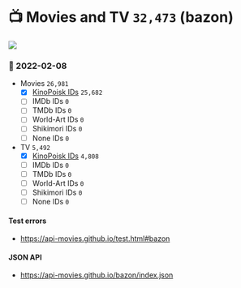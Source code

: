 # :tv: Movies and TV `32,473` (bazon)

<a href="https://API-Movies.github.io"><img src="https://API-Movies.github.io/banner.png?cache"></a>

### :date: 2022-02-08
- Movies `26,981`
  - [x] <a href="https://API-Movies.github.io/bazon/movie_kinopoisk_ids.json">KinoPoisk IDs</a> `25,682`
  - [ ] IMDb IDs `0`
  - [ ] TMDb IDs `0`
  - [ ] World-Art IDs `0`
  - [ ] Shikimori IDs `0`
  - [ ] None IDs `0`
- TV `5,492`
  - [x] <a href="https://API-Movies.github.io/bazon/tv_kinopoisk_ids.json">KinoPoisk IDs</a> `4,808`
  - [ ] IMDb IDs `0`
  - [ ] TMDb IDs `0`
  - [ ] World-Art IDs `0`
  - [ ] Shikimori IDs `0`
  - [ ] None IDs `0`
#### Test errors
- <a href='https://api-movies.github.io/test.html#bazon'>https://api-movies.github.io/test.html#bazon</a>
#### JSON API
- <a href='https://api-movies.github.io/bazon/index.json'>https://api-movies.github.io/bazon/index.json</a>
